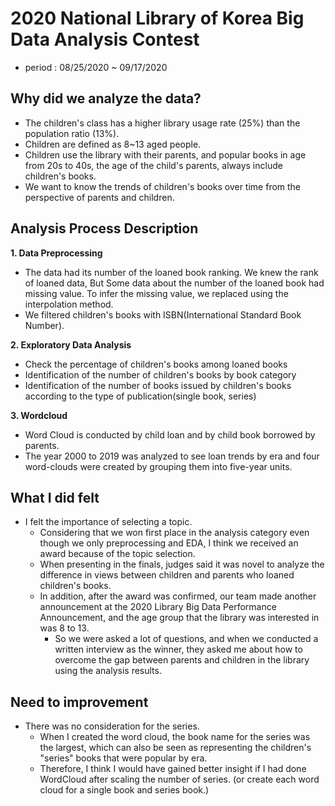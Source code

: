# 2020 National Library of Korea Big Data Analysis Contest #
- period : 08/25/2020 ~ 09/17/2020

## Why did we analyze the data?
- The children's class has a higher library usage rate (25%) than the population ratio (13%).
 - Children are defined as 8~13 aged people.
- Children use the library with their parents, and popular books in age from 20s to 40s, the age of the child's parents, always include children's books.
- We want to know the trends of children's books over time from the perspective of parents and children.

## Analysis Process Description ##
**1. Data Preprocessing**
 - The data had its number  of the loaned book ranking. We knew the rank of loaned data, But Some data about the number of the loaned book had missing value. To infer the missing value, we replaced using the interpolation method.
 - We filtered children's books with ISBN(International Standard Book Number).
 
**2. Exploratory Data Analysis**
 - Check the percentage of children's books among loaned books
 - Identification of the number of children's books by book category
 - Identification of the number of books issued by children's books according to the type of publication(single book, series)

**3. Wordcloud**
 - Word Cloud is conducted by child loan and by child book borrowed by parents.
 - The year 2000 to 2019 was analyzed to see loan trends by era and four word-clouds were created by grouping them into five-year units.
 
## What I did felt ##
- I felt the importance of selecting a topic.
    - Considering that we won first place in the analysis category even though we only preprocessing and EDA, I think we received an award because of the topic selection.
    - When presenting in the finals, judges said it was novel to analyze the difference in views between children and parents who loaned children's books.
    - In addition, after the award was confirmed, our team made another announcement at the 2020 Library Big Data Performance Announcement, and the age group that the library was interested in was 8 to 13.
      - So we were asked a lot of questions, and when we conducted a written interview as the winner, they asked me about how to overcome the gap between parents and children in the library using the analysis results.

## Need to improvement ##
- There was no consideration for the series.
  - When I created the word cloud, the book name for the series was the largest, which can also be seen as representing the children's "series" books that were popular by era. 
  - Therefore, I think I would have gained better insight if I had done WordCloud after scaling the number of series. (or create each word cloud for a single book and series book.)

